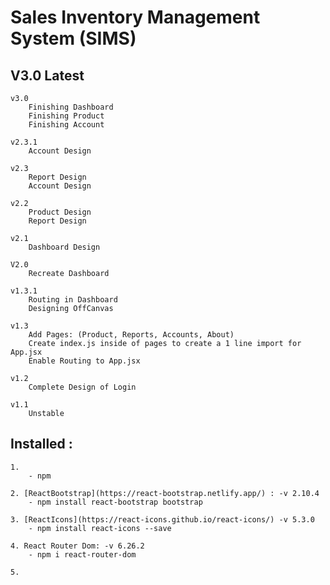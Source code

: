 # Sales Inventory Management System (SIMS)

## V3.0 Latest 

    v3.0 
        Finishing Dashboard
        Finishing Product 
        Finishing Account

    v2.3.1
        Account Design

    v2.3 
        Report Design
        Account Design

    v2.2 
        Product Design 
        Report Design 

    v2.1
        Dashboard Design 

    V2.0 
        Recreate Dashboard

    v1.3.1 
        Routing in Dashboard
        Designing OffCanvas

    v1.3
        Add Pages: (Product, Reports, Accounts, About)
        Create index.js inside of pages to create a 1 line import for App.jsx
        Enable Routing to App.jsx

    v1.2 
        Complete Design of Login

    v1.1 
        Unstable 


## Installed : 

    1. 
        - npm

    2. [ReactBootstrap](https://react-bootstrap.netlify.app/) : -v 2.10.4
        - npm install react-bootstrap bootstrap

    3. [ReactIcons](https://react-icons.github.io/react-icons/) -v 5.3.0
        - npm install react-icons --save

    4. React Router Dom: -v 6.26.2 
        - npm i react-router-dom

    5. 